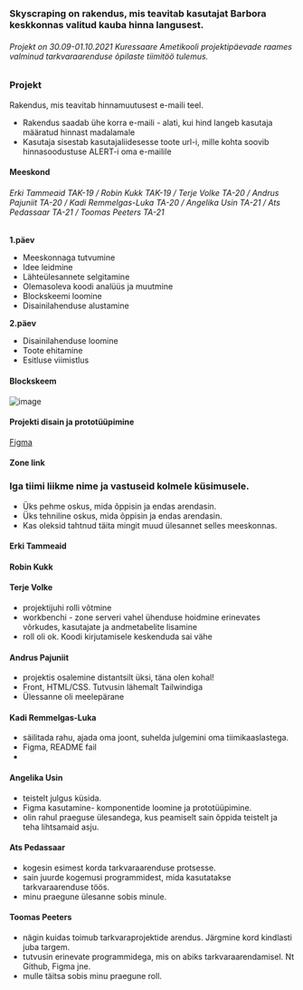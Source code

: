 ### Skyscraping on rakendus, mis teavitab kasutajat Barbora keskkonnas valitud kauba hinna langusest.
###### Projekt on 30.09-01.10.2021 Kuressaare Ametikooli projektipäevade raames valminud tarkvaraarenduse õpilaste tiimitöö tulemus.




### Projekt
Rakendus, mis teavitab hinnamuutusest e-maili teel.


* Rakendus saadab ühe korra e-maili - alati, kui hind langeb kasutaja määratud hinnast madalamale
* Kasutaja sisestab kasutajaliidesesse toote url-i, mille kohta soovib hinnasoodustuse ALERT-i oma e-mailile

#### Meeskond
###### Erki Tammeaid TAK-19 / Robin Kukk TAK-19 / Terje Volke TA-20  / Andrus Pajuniit TA-20  / Kadi Remmelgas-Luka TA-20  / Angelika Usin TA-21  / Ats Pedassaar TA-21  / Toomas Peeters TA-21



**1.päev**
- Meeskonnaga tutvumine
- Idee leidmine
- Lähteülesannete selgitamine
- Olemasoleva koodi analüüs ja muutmine
- Blockskeemi loomine
- Disainilahenduse alustamine




**2.päev**
- Disainilahenduse loomine
- Toote ehitamine
- Esitluse viimistlus






#### Blockskeem

![image](https://user-images.githubusercontent.com/71080525/135582312-e011826d-b014-4c86-be87-0dc32ead8a0e.png)





#### Projekti disain ja prototüüpimine

[Figma](https://www.figma.com/file/dKaIY18iWwqPMSx3WX8ZJ2/Untitled?node-id=0%3A1)

#### Zone link



### Iga tiimi liikme nime ja vastuseid kolmele küsimusele.
- Üks pehme oskus, mida õppisin ja endas arendasin.
- Üks tehniline oskus, mida õppisin ja endas arendasin.
- Kas oleksid tahtnud täita mingit muud ülesannet selles meeskonnas.

#### Erki Tammeaid

#### Robin Kukk

#### Terje Volke
- projektijuhi rolli võtmine
- workbenchi - zone serveri vahel ühenduse hoidmine erinevates võrkudes, kasutajate ja andmetabelite lisamine
- roll oli ok. Koodi kirjutamisele keskenduda sai vähe

#### Andrus Pajuniit
- projektis osalemine distantsilt üksi, täna olen kohal!
- Front, HTML/CSS. Tutvusin lähemalt Tailwindiga
- Ülessanne oli meelepärane

#### Kadi Remmelgas-Luka
- säilitada rahu, ajada oma joont, suhelda julgemini oma tiimikaaslastega.
- Figma, README fail
-




#### Angelika Usin
- teistelt julgus küsida.
- Figma kasutamine- komponentide loomine ja prototüüpimine.
- olin rahul praeguse ülesandega, kus peamiselt sain õppida teistelt ja teha lihtsamaid asju.

#### Ats Pedassaar
- kogesin esimest korda tarkvaraarenduse protsesse.
- sain juurde kogemusi programmidest, mida kasutatakse tarkvaraarenduse töös.
- minu praegune ülesanne sobis minule.


#### Toomas Peeters
- nägin kuidas toimub  tarkvaraprojektide arendus. Järgmine kord kindlasti juba targem.
- tutvusin erinevate programmidega, mis on abiks tarkvaraarendamisel. Nt Github, Figma jne.
- mulle täitsa sobis minu praegune roll.
